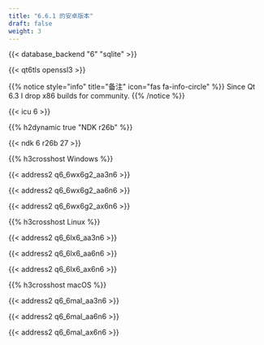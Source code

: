 ```yaml
---
title: "6.6.1 的安卓版本"
draft: false
weight: 3
---
```


{{< database_backend "6" "sqlite" >}}

{{< qt6tls openssl3 >}}

{{% notice style="info" title="备注"  icon="fas fa-info-circle" %}}
Since Qt 6.3 I drop x86 builds for community.
{{% /notice %}}

{{< icu 6 >}}

{{% h2dynamic true "NDK r26b" %}}

{{< ndk 6 r26b 27 >}}

{{% h3crosshost Windows %}}

{{< address2 q6_6wx6g2_aa3n6 >}}

{{< address2 q6_6wx6g2_aa6n6 >}}

{{< address2 q6_6wx6g2_ax6n6 >}}

{{% h3crosshost Linux %}}

{{< address2 q6_6lx6_aa3n6 >}}

{{< address2 q6_6lx6_aa6n6 >}}

{{< address2 q6_6lx6_ax6n6 >}}

{{% h3crosshost macOS %}}

{{< address2 q6_6mal_aa3n6 >}}

{{< address2 q6_6mal_aa6n6 >}}

{{< address2 q6_6mal_ax6n6 >}}
